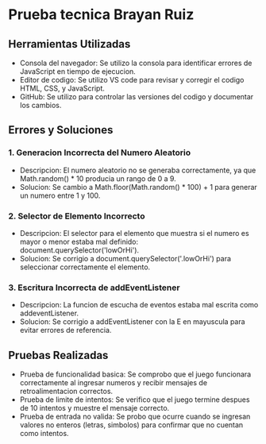 # Prueba tecnica Brayan Ruiz


## Herramientas Utilizadas
- Consola del navegador: Se utilizo la consola para identificar errores de JavaScript en tiempo de ejecucion.
- Editor de codigo: Se utilizo VS code para revisar y corregir el codigo HTML, CSS, y JavaScript.
- GitHub: Se utilizo para controlar las versiones del codigo y documentar los cambios.

## Errores y Soluciones

### 1. Generacion Incorrecta del Numero Aleatorio
- Descripcion: El numero aleatorio no se generaba correctamente, ya que Math.random() * 10 producia un rango de 0 a 9.
- Solucion: Se cambio a Math.floor(Math.random() * 100) + 1 para generar un numero entre 1 y 100.

### 2. Selector de Elemento Incorrecto
- Descripcion: El selector para el elemento que muestra si el numero es mayor o menor estaba mal definido: document.querySelector('lowOrHi').
- Solucion: Se corrigio a document.querySelector('.lowOrHi') para seleccionar correctamente el elemento.

### 3. Escritura Incorrecta de addEventListener
- Descripcion: La funcion de escucha de eventos estaba mal escrita como addeventListener.
- Solucion: Se corrigio a addEventListener con la E en mayuscula para evitar errores de referencia.

## Pruebas Realizadas

- Prueba de funcionalidad basica: Se comprobo que el juego funcionara correctamente al ingresar numeros y recibir mensajes de retroalimentacion correctos.
- Prueba de limite de intentos: Se verifico que el juego termine despues de 10 intentos y muestre el mensaje correcto.
- Prueba de entrada no valida: Se probo que ocurre cuando se ingresan valores no enteros (letras, simbolos) para confirmar que no cuentan como intentos.


